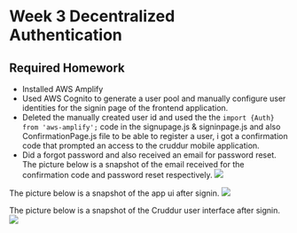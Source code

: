 # Week 3 Decentralized Authentication

## Required Homework

- Installed AWS Amplify
- Used AWS Cognito to generate a user pool and manually configure user identities for the signin page of the frontend application.
- Deleted the manually created user id and used the the `import {Auth} from 'aws-amplify';` code in the signupage.js & signinpage.js and also ConfirmationPage.js file to be able to register a user, i got a confirmation code that prompted an access to the cruddur mobile application.
- Did a forgot password and also received an email for password reset.
The picture below is a snapshot of the email received for the confirmation code and password reset respectively.
![](https://github.com/Kaydee406/aws-bootcamp-cruddur-2023/blob/main/journal/assets/week3assignment.PNG)

The picture below is a snapshot of the app ui after signin.
![](https://github.com/Kaydee406/aws-bootcamp-cruddur-2023/blob/main/journal/assets/password%20reset%20url%20week3.PNG)

The picture below is a snapshot of the Cruddur user interface after signin.
![](https://github.com/Kaydee406/aws-bootcamp-cruddur-2023/blob/main/journal/assets/Cruddur%20usr%20interface%20page.PNG)

